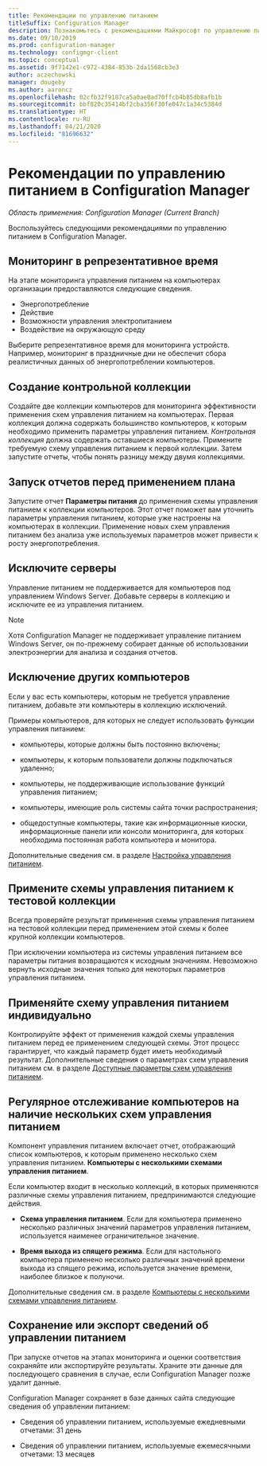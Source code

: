 ```yaml
---
title: Рекомендации по управлению питанием
titleSuffix: Configuration Manager
description: Познакомьтесь с рекомендациями Майкрософт по управлению питанием в Configuration Manager.
ms.date: 09/10/2019
ms.prod: configuration-manager
ms.technology: configmgr-client
ms.topic: conceptual
ms.assetid: 9f7142e1-c972-4384-853b-2da1568cb3e3
author: aczechowski
manager: dougeby
ms.author: aaroncz
ms.openlocfilehash: 02cfb32f9187ca5a0ae0ad70ffcb4b85db8afb1b
ms.sourcegitcommit: bbf820c35414bf2cba356f30fe047c1a34c5384d
ms.translationtype: HT
ms.contentlocale: ru-RU
ms.lasthandoff: 04/21/2020
ms.locfileid: "81696632"
---
```

# <a name="recommendations-for-power-management-in-configuration-manager"></a>Рекомендации по управлению питанием в Configuration Manager

*Область применения: Configuration Manager (Current Branch)*

Воспользуйтесь следующими рекомендациями по управлению питанием в Configuration Manager.  

## <a name="monitor-at-a-representative-time"></a>Мониторинг в репрезентативное время

На этапе мониторинга управления питанием на компьютерах организации предоставляются следующие сведения.

- Энергопотребление
- Действие
- Возможности управления электропитанием
- Воздействие на окружающую среду

Выберите репрезентативное время для мониторинга устройств. Например, мониторинг в праздничные дни не обеспечит сбора реалистичных данных об энергопотреблении компьютеров.

## <a name="create-a-control-collection"></a>Создание контрольной коллекции

Создайте две коллекции компьютеров для мониторинга эффективности применения схем управления питанием на компьютерах. Первая коллекция должна содержать большинство компьютеров, к которым необходимо применить параметры управления питанием. *Контрольная коллекция* должна содержать оставшиеся компьютеры. Примените требуемую схему управления питанием к первой коллекции. Затем запустите отчеты, чтобы понять разницу между двумя коллекциями.  

## <a name="run-reports-before-you-apply-a-plan"></a>Запуск отчетов перед применением плана

Запустите отчет **Параметры питания** до применения схемы управления питанием к коллекции компьютеров. Этот отчет поможет вам уточнить параметры управления питанием, которые уже настроены на компьютерах в коллекции. Применение новых схем управления питанием без анализа уже используемых параметров может привести к росту энергопотребления.  

## <a name="exclude-servers"></a>Исключите серверы

Управление питанием не поддерживается для компьютеров под управлением Windows Server. Добавьте серверы в коллекцию и исключите ее из управления питанием.  

> [!NOTE]
> Хотя Configuration Manager не поддерживает управление питанием Windows Server, он по-прежнему собирает данные об использовании электроэнергии для анализа и создания отчетов.

## <a name="exclude-other-computers"></a>Исключение других компьютеров

Если у вас есть компьютеры, которым не требуется управление питанием, добавьте эти компьютеры в коллекцию исключений.  

Примеры компьютеров, для которых не следует использовать функции управления питанием:

- компьютеры, которые должны быть постоянно включены;  

- компьютеры, к которым пользователи должны подключаться удаленно;  

- компьютеры, не поддерживающие использование функций управления питанием;  

- компьютеры, имеющие роль системы сайта точки распространения;  

- общедоступные компьютеры, такие как информационные киоски, информационные панели или консоли мониторинга, для которых необходима постоянная работа компьютера и монитора.  

Дополнительные сведения см. в разделе [Настройка управления питанием](configuring-power-management.md).  

## <a name="apply-power-plans-to-a-test-collection"></a>Примените схемы управления питанием к тестовой коллекции

Всегда проверяйте результат применения схемы управления питанием на тестовой коллекции перед применением этой схемы к более крупной коллекции компьютеров.  

При исключении компьютера из системы управления питанием все параметры питания возвращаются к исходным значениям. Невозможно вернуть исходные значения только для некоторых параметров управления питанием.  

## <a name="apply-power-plan-settings-individually"></a>Применяйте схему управления питанием индивидуально

Контролируйте эффект от применения каждой схемы управления питанием перед ее применением следующей схемы. Этот процесс гарантирует, что каждый параметр будет иметь необходимый результат. Дополнительные сведения о параметрах схем управления питанием см. в разделе [Доступные параметры схем управления питанием](create-and-apply-power-plans.md#BKMK_Plans).  

## <a name="regularly-monitor-computers-for-multiple-power-plans"></a>Регулярное отслеживание компьютеров на наличие нескольких схем управления питанием

Компонент управления питанием включает отчет, отображающий список компьютеров, к которым применено несколько схем управления питанием. **Компьютеры с несколькими схемами управления питанием**.

Если компьютер входит в несколько коллекций, в которых применяются различные схемы управления питанием, предпринимаются следующие действия.  

- **Схема управления питанием**. Если для компьютера применено несколько различных значений параметров управления питанием, используется наименее ограничительное значение.  

- **Время выхода из спящего режима**. Если для настольного компьютера применено несколько различных значений времени выхода из спящего режима, используется значение времени, наиболее близкое к полуночи.  

Дополнительные сведения см. в разделе [Компьютеры с несколькими схемами управления питанием](monitor-and-plan-for-power-management.md#BKMK_Multiple).  

## <a name="save-or-export-power-management-information"></a>Сохранение или экспорт сведений об управлении питанием

При запуске отчетов на этапах мониторинга и оценки соответствия сохраняйте или экспортируйте результаты. Храните эти данные для последующего сравнения в случае, если Configuration Manager позже удалит данные.  

Configuration Manager сохраняет в базе данных сайта следующие сведения об управлении питанием:

- Сведения об управлении питанием, используемые ежедневными отчетами: 31 день

- Сведения об управлении питанием, используемые ежемесячными отчетами: 13 месяцев
